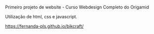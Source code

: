Primeiro projeto de website - Curso Webdesign Completo do Origamid

Utilização de html, css e javascript.

https://fernanda-pls.github.io/bikcraft/
